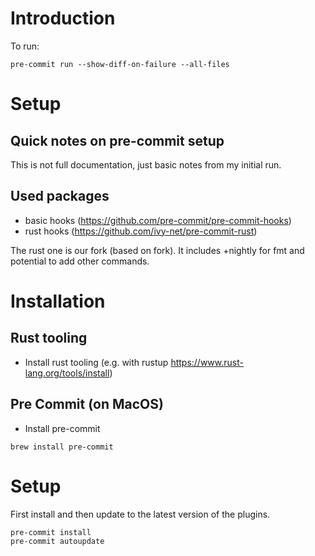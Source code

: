 # Introduction

To run:
```
pre-commit run --show-diff-on-failure --all-files
```

# Setup

## Quick notes on pre-commit setup

This is not full documentation, just basic notes from my initial run.

## Used packages

- basic hooks (https://github.com/pre-commit/pre-commit-hooks)
- rust hooks (https://github.com/ivy-net/pre-commit-rust)

The rust one is our fork (based on fork).
It includes +nightly for fmt and potential to add other commands.

# Installation

## Rust tooling

* Install rust tooling (e.g. with rustup https://www.rust-lang.org/tools/install)

## Pre Commit (on MacOS)

* Install pre-commit
```
brew install pre-commit
```

# Setup

First install and then update to the latest version of the plugins.
```
pre-commit install
pre-commit autoupdate
```
